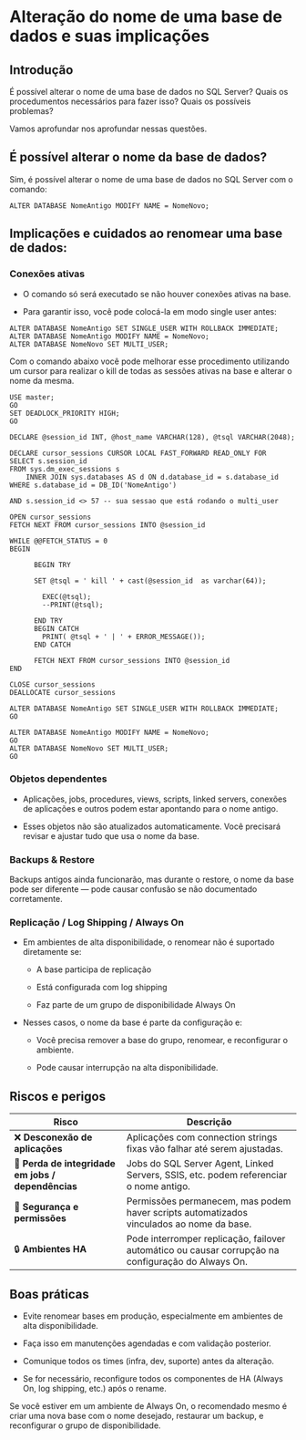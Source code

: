 # Alteração do nome de uma base de dados e suas implicações

## Introdução

É possível alterar o nome de uma base de dados no SQL Server? Quais os procedumentos necessários para fazer isso? Quais os possíveis problemas?

Vamos aprofundar nos aprofundar nessas questões.

## É possível alterar o nome da base de dados?

Sim, é possível alterar o nome de uma base de dados no SQL Server com o comando:

```TSQL
ALTER DATABASE NomeAntigo MODIFY NAME = NomeNovo;
```

## Implicações e cuidados ao renomear uma base de dados:

### Conexões ativas

- O comando só será executado se não houver conexões ativas na base.

- Para garantir isso, você pode colocá-la em modo single user antes:

```TSQL
ALTER DATABASE NomeAntigo SET SINGLE_USER WITH ROLLBACK IMMEDIATE;
ALTER DATABASE NomeAntigo MODIFY NAME = NomeNovo;
ALTER DATABASE NomeNovo SET MULTI_USER;
```

Com o comando abaixo você pode melhorar esse procedimento utilizando um cursor para realizar o kill de todas as sessões ativas na base e alterar o nome da mesma.

```TSQL
USE master;  
GO  
SET DEADLOCK_PRIORITY HIGH;
GO

DECLARE @session_id INT, @host_name VARCHAR(128), @tsql VARCHAR(2048);

DECLARE cursor_sessions CURSOR LOCAL FAST_FORWARD READ_ONLY FOR
SELECT s.session_id
FROM sys.dm_exec_sessions s
	INNER JOIN sys.databases AS d ON d.database_id = s.database_id
WHERE s.database_id = DB_ID('NomeAntigo')

AND s.session_id <> 57 -- sua sessao que está rodando o multi_user 

OPEN cursor_sessions  
FETCH NEXT FROM cursor_sessions INTO @session_id

WHILE @@FETCH_STATUS = 0  
BEGIN  

	  BEGIN TRY

      SET @tsql = ' kill ' + cast(@session_id  as varchar(64));

		EXEC(@tsql);
		--PRINT(@tsql);

	  END TRY
	  BEGIN CATCH
		PRINT( @tsql + ' | ' + ERROR_MESSAGE());
	  END CATCH

      FETCH NEXT FROM cursor_sessions INTO @session_id
END 

CLOSE cursor_sessions  
DEALLOCATE cursor_sessions 

ALTER DATABASE NomeAntigo SET SINGLE_USER WITH ROLLBACK IMMEDIATE;
GO

ALTER DATABASE NomeAntigo MODIFY NAME = NomeNovo;
GO  
ALTER DATABASE NomeNovo SET MULTI_USER;
GO
```

### Objetos dependentes

- Aplicações, jobs, procedures, views, scripts, linked servers, conexões de aplicações e outros podem estar apontando para o nome antigo.

- Esses objetos não são atualizados automaticamente. Você precisará revisar e ajustar tudo que usa o nome da base.

### Backups & Restore

Backups antigos ainda funcionarão, mas durante o restore, o nome da base pode ser diferente — pode causar confusão se não documentado corretamente.

### Replicação / Log Shipping / Always On

- Em ambientes de alta disponibilidade, o renomear não é suportado diretamente se:

    - A base participa de replicação

    - Está configurada com log shipping

    - Faz parte de um grupo de disponibilidade Always On

- Nesses casos, o nome da base é parte da configuração e:

    - Você precisa remover a base do grupo, renomear, e reconfigurar o ambiente.

    - Pode causar interrupção na alta disponibilidade.

## Riscos e perigos

| Risco                                              | Descrição                                                                                          |
| -------------------------------------------------- | -------------------------------------------------------------------------------------------------- |
| ❌ **Desconexão de aplicações**                     | Aplicações com connection strings fixas vão falhar até serem ajustadas.                            |
| 🔁 **Perda de integridade em jobs / dependências** | Jobs do SQL Server Agent, Linked Servers, SSIS, etc. podem referenciar o nome antigo.              |
| 🔐 **Segurança e permissões**                      | Permissões permanecem, mas podem haver scripts automatizados vinculados ao nome da base.           |
| 🔒 **Ambientes HA**                                | Pode interromper replicação, failover automático ou causar corrupção na configuração do Always On. |

## Boas práticas

- Evite renomear bases em produção, especialmente em ambientes de alta disponibilidade.

- Faça isso em manutenções agendadas e com validação posterior.

- Comunique todos os times (infra, dev, suporte) antes da alteração.

- Se for necessário, reconfigure todos os componentes de HA (Always On, log shipping, etc.) após o rename.

Se você estiver em um ambiente de Always On, o recomendado mesmo é criar uma nova base com o nome desejado, restaurar um backup, e reconfigurar o grupo de disponibilidade.
